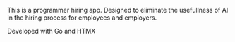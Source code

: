 This is a programmer hiring app. Designed to eliminate the usefullness of AI in the hiring process for employees and employers.

Developed with Go and HTMX
